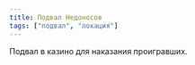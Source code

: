 ```yaml
---
title: Подвал Недоносов
tags: ["подвал", "локация"]
---
```


Подвал в казино для наказания проигравших.